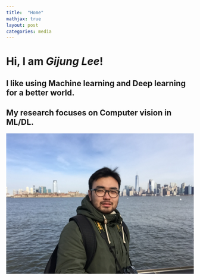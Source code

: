 ```yaml
---
title:  "Home"
mathjax: true
layout: post
categories: media
---
```



# Hi, I am *Gijung Lee*!
## I like using Machine learning and Deep learning for a better world.
## My research focuses on Computer vision in ML/DL.

![img](/assets/IMG_1818.JPG)

